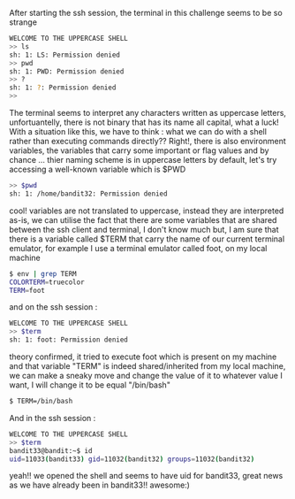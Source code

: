 After starting the ssh session, the terminal in this challenge seems to be so strange
```bash
WELCOME TO THE UPPERCASE SHELL
>> ls
sh: 1: LS: Permission denied
>> pwd
sh: 1: PWD: Permission denied
>> ?
sh: 1: ?: Permission denied
>> 
```
The terminal seems to interpret any characters written as uppercase letters, unfortuantelly, there is not binary that has its name all capital, what a luck!
With a situation like this, we have to think : what we can do with a shell rather than executing commands directly??
Right!, there is also environment variables, the variables that carry some important or flag values and by chance ... thier naming scheme is in uppercase letters by default, let's try accessing a well-known variable which is $PWD
```bash
>> $pwd
sh: 1: /home/bandit32: Permission denied
```
cool! variables are not translated to uppercase, instead they are interpreted as-is, we can utilise the fact that there are some variables that are shared between the ssh client and terminal, I don't know much but, I am sure that there is a variable called $TERM that carry the name of our current terminal emulator, for example I use a terminal emulator called foot, on my local machine
```bash
$ env | grep TERM
COLORTERM=truecolor
TERM=foot
```
and on the ssh session : 
```bash
WELCOME TO THE UPPERCASE SHELL
>> $term
sh: 1: foot: Permission denied
```
theory confirmed, it tried to execute foot which is present on my machine and that variable "TERM" is indeed shared/inherited from my local machine, we can make a sneaky move and change the value of it to whatever value I want, I will change it to be equal "/bin/bash"
```bash
$ TERM=/bin/bash
```
And in the ssh session : 
```bash
WELCOME TO THE UPPERCASE SHELL
>> $term
bandit33@bandit:~$ id
uid=11033(bandit33) gid=11032(bandit32) groups=11032(bandit32)
```
yeah!! we opened the shell and seems to have uid for bandit33, great news as we have already been in bandit33!! awesome:)
